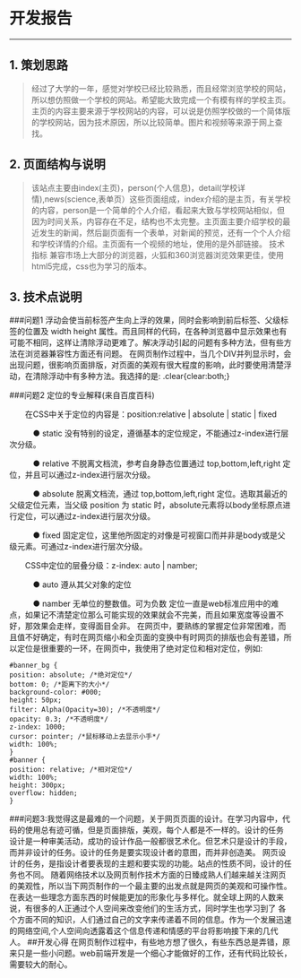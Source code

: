 # 开发报告

---

## 1. 策划思路

> 经过了大学的一年，感觉对学校已经比较熟悉，而且经常浏览学校的网站，所以想仿照做一个学校的网站。希望能大致完成一个有模有样的学校主页。主页的内容主要来源于学校网站的内容，可以说是仿照学校做的一个简体版的学校网站，因为技术原因，所以比较简单。图片和视频等来源于网上查找。

## 2. 页面结构与说明
> 该站点主要由index(主页)，person(个人信息)，detail(学校详情),news(science,表单页）这些页面组成，index介绍的是主页，有关学校的内容，person是一个简单的个人介绍，看起来大致与学校网站相似，但因为时间关系，内容存在不足，结构也不太完整。主页面主要介绍学校的最近发生的新闻，然后副页面有一个表单，对新闻的预览，还有一个个人介绍和学校详情的介绍。主页面有一个视频的地址，使用的是外部链接。
技术指标
兼容市场上大部分的浏览器，火狐和360浏览器浏览效果更佳，使用html5完成，css也为学习的版本。

## 3. 技术点说明

###问题1
浮动会使当前标签产生向上浮的效果，同时会影响到前后标签、父级标签的位置及 width height 属性。而且同样的代码，在各种浏览器中显示效果也有可能不相同，这样让清除浮动更难了。解决浮动引起的问题有多种方法，但有些方法在浏览器兼容性方面还有问题。
在网页制作过程中，当几个DIV并列显示时，会出现问题，很影响页面排版，对页面的美观有很大程度的影响，此时要使用清楚浮动，在清除浮动中有多种方法。我选择的是:
.clear{clear:both;}

###问题2
定位的专业解释(来自百度百科)

　　在CSS中关于定位的内容是：position:relative | absolute | static | fixed

　　　● static 没有特别的设定，遵循基本的定位规定，不能通过z-index进行层次分级。

　　　● relative 不脱离文档流，参考自身静态位置通过 top,bottom,left,right 定位，并且可以通过z-index进行层次分级。

　　　● absolute 脱离文档流，通过 top,bottom,left,right 定位。选取其最近的父级定位元素，当父级 position 为 static 时，absolute元素将以body坐标原点进行定位，可以通过z-index进行层次分级。

　　　● fixed 固定定位，这里他所固定的对像是可视窗口而并非是body或是父级元素。可通过z-index进行层次分级。

　　CSS中定位的层叠分级：z-index: auto | namber;

　　　● auto 遵从其父对象的定位

　　　● namber 无单位的整数值。可为负数
定位一直是web标准应用中的难点，如果记不清楚定位那么可能实现的效果就会不完美，而且如果宽度等设置不好，那效果会走样，变得面目全非。
在网页中，要熟练的掌握定位非常困难，而且值不好确定，有时在网页缩小和全页面的变换中有时网页的排版也会有差错，所以定位是很重要的一环，在网页中，我使用了绝对定位和相对定位，例如:
```
#banner_bg {
position: absolute; /*绝对定位*/
bottom: 0; /*距离下的大小*/
background-color: #000;
height: 50px;
filter: Alpha(Opacity=30); /*不透明度*/
opacity: 0.3; /*不透明度*/
z-index: 1000;
cursor: pointer; /*鼠标移动上去显示小手*/
width: 100%;
}
#banner {
position: relative; /*相对定位*/
width: 100%;
height: 300px;
overflow: hidden; 
}
```
###问题3:我觉得这是最难的一个问题，关于网页页面的设计。在学习内容中，代码的使用总有迹可循，但是页面排版，美观，每个人都是不一样的。设计的任务 设计是一种审美活动，成功的设计作品一般都很艺术化。但艺术只是设计的手段，而并非设计的任务。设计的任务是要实现设计者的意图，而并非创造美。 网页设计的任务，是指设计者要表现的主题和要实现的功能。站点的性质不同，设计的任务也不同。
随着网络技术以及网页制作技术方面的日臻成熟人们越来越关注网页的美观性，所以当下网页制作的一个最主要的出发点就是网页的美观和可操作性。在表达一些理念方面东西的时候能更加的形象化与多样化。就全球上网的人数来说，有很多的人正通过个人空间来改变他们的生活方式，同时学生也学习到了 各个方面不同的知识，人们通过自己的文字来传递着不同的信息。作为一个发展迅速的网络空间,个人空间向透露着这个信息传递和情感的平台将影响接下来的几代人。
##开发心得
在网页制作过程中，有些地方想了很久，有些东西总是弄错，原来只是一些小问题。web前端开发是一个细心才能做好的工作，还有代码比较长，需要较大的耐心。

